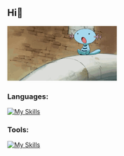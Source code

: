 ## Hi🐳

<img src="img/wooper-slide.gif" alt="Wooper Pokémon Slide">

<h3>Languages:</h3>

[![My Skills](https://skillicons.dev/icons?i=c,java,php,html,css,js)](https://skillicons.dev)

<h3>Tools:</h3>

[![My Skills](https://skillicons.dev/icons?i=clion,idea,phpstorm)](https://skillicons.dev)

